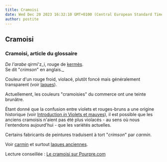```yaml
---
title: Cramoisi
date: Wed Dec 20 2023 16:32:10 GMT+0100 (Central European Standard Time)
author: postite
---
```


## Cramoisi
### Cramoisi, article du glossaire
 _De l'arabe_ qirmi'z_i, rouge de [kermès](laquesanciennes.html#kermes).  
Se dit "_crimson_" en anglais._

Couleur d'un rouge froid, violacé, plutôt foncé mais généralement transparent (voir [laques](laques.html)).

Actuellement, les couleurs "cramoisies" du commerce ont une teinte brunâtre.

Étant donné que la confusion entre violets et rouges-bruns a une origine historique (voir [Introduction _in_ Violets et mauves](violetsetmauves.html#introduction)), il est possible que les anciens cramoisis n'aient pas été plus violacés - au sens où nous l'entendons aujourd'hui - que les variétés actuelles.

Certains fabricants de peintures traduisent à tort "_crimson_" par _carmin_.

Voir [carmin](laquesanciennes.html#lecarmindecochenilleetlerougekermes) et surtout [laques anciennes](laquesanciennes.html#cramoisi).

Lecture conseillée : [Le cramoisi sur Pourpre.com](http://pourpre.com/chroma/dico.php?typ=fiche&&ent=cramoisi)

